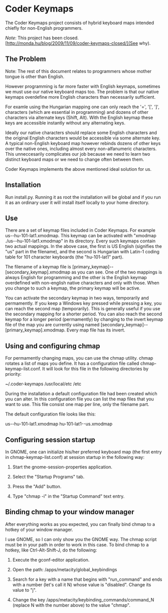 Coder Keymaps
=============

The Coder Keymaps project consists of hybrid keyboard maps intended chiefly for non-English programmers.

_Note_: This project has been closed.  [http://monda.hu/blog/2009/11/09/coder-keymaps-closed/](See why).

The Problem
-----------

Note: The rest of this document relates to programmers whose mother tongue is other than English.

However programming is far more faster with English keymaps, sometimes we must use our native keyboard maps too.  The problem is that our native keymaps overdefine more English characters than necessarily sufficient.

For examle using the Hungarian mapping one can only reach the '=', '[', ']', characters (which are essential in programming) and dozens of other characters via alternate keys (Shift, Alt).  With the English keymap these keys are accessible instantly without any alternating keys.

Ideally our native characters should replace some English characters and the original English characters would be accessible via some alternate key.  A typical non-English keyboard map however rebinds dozens of other keys over the native ones, including almost every non-alfanumeric characters.  This unneccesarily complicates our job because we need to learn two distinct keyboard maps or we need to change often between them.

Coder Keymaps implements the above mentioned ideal solution for us.

Installation
------------

Run install.py.  Running it as root the installation will be global and if you run it as an ordinary user it will install itself locally to your home directory.

Use
---

There are a set of keymap files included in Coder Keymaps.  For example us--hu-101-lat1.xmodmap.  This keymap can be activated with "xmodmap ./us--hu-101-lat1.xmodmap" in its directory.  Every such keymaps contain two actual mappings.  In the above case, the first is US English (signifies the "us" part in the filename), and the second is Hungarian with Latin-1 coding table for 101 character keyboards (the "hu-101-lat1" part).

The filename of a keymap file is [primary_keymap]--[secondary_keymap].xmodmap as you can see.  One of the two mappings is always English for programming and the other is the English keymap overdefined with non-english native characters and only with those.  When you change to such a keymap, the primary keymap will be active.

You can activate the secondary keymap in two ways, temporarily and permamently.  If you keep a Windows key pressed while pressing a key, you can reach the second map (temporarily).  This is generally useful if you use the secondary mapping for a shorter period.  You can also reach the second keymap for a longer period (permamently) by changing to the invert keymap file of the map you are currently using named [secondary_keymap]--[primary_keymap].xmodmap.  Every map file has its invert.

Using and configuring chmap
---------------------------

For permamently changing maps, you can use the chmap utility.  chmap rotates a list of maps you define.  It has a configuration file called chmap-keymap-list.conf.  It will look for this file in the following directories by priority:

~/.coder-keymaps
/usr/local/etc
/etc

During the installation a default configuration file had been created which you can alter.  In this configuration file you can list the map files that you want to use.  This file consist one map per line, only the filename part.

The default configuration file looks like this:

us--hu-101-lat1.xmodmap
hu-101-lat1--us.xmodmap

Configuring session startup
---------------------------

In GNOME, one can initialize his/her preferred keyboard map (the first entry in chmap-keymap-list.conf) at session startup in the following way:

1. Start the gnome-session-properties application.

2. Select the "Startup Programs" tab.

3. Press the "Add" button.

4. Type "chmap -i" in the "Startup Command" text entry.

Binding chmap to your window manager
------------------------------------

After everything works as you expected, you can finally bind chmap to
a hotkey of your window manager.

I use GNOME, so I can only show you the GNOME way.  The chmap script
must be in your path in order to work in this case.  To bind chmap to
a hotkey, like Ctrl-Alt-Shift-J, do the following:

1. Execute the gconf-editor application.

2. Open the path: /apps/metacity/global_keybindings

3. Search for a key with a name that begins with "run_command" and ends with a number (let's call it N) whose value is "disabled".  Change its value to "j".

4. Change the key /apps/metacity/keybinding_commands/command_N (replace N with the number above) to the value "chmap".
